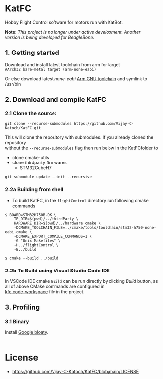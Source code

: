 # KatFC
Hobby Flight Control software for motors run with KatBot.     

**Note**: *This project is no longer under active development. Another*      
*version is being developed for BeagleBone.*     

## 1. Getting started
Download and install latest toolchain from arm for target    
`AArch32 bare-metal target (arm-none-eabi)`     
     
Or else download latest *none-eabi* [Arm GNU toolchain](https://developer.arm.com/downloads/-/arm-gnu-toolchain-downloads) and symlink to /usr/bin     
     
## 2. Download and compile KatFC     
### 2.1 Clone the source:     
     
`git clone --recurse-submodules https://github.com/Vijay-C-Katoch/KatFC.git`
     
This will clone the repository with submodules. If you already cloned the repository      
without the `--recurse-submodules` flag then run below in the KatFCfolder to
     
- clone cmake-utils
- clone thirdparty firmwares
  -  STM32CubeH7
     
`git submodule update --init --recursive`

### 2.2a Building from shell 
- To build KatFC, in the `flightControl` directory run following cmake commands      
     
```
$ BOARD=STM32H750B-DK \
    TP_DIR=$(pwd)/../thirdParty \
    HARDWARE_DIR=$(pwd)/../hardware cmake \
    -DCMAKE_TOOLCHAIN_FILE=../cmake/tools/toolchain/stm32-h750-none-eabi.cmake \
    -DCMAKE_EXPORT_COMPILE_COMMANDS=1 \
    -G "Unix Makefiles" \
    -H../flightControl \
    -B../build 

$ cmake --build ../build
```     
     
### 2.2b To Build using Visual Studio Code IDE        
        
In VSCode IDE cmake `Build` can be run directly by clicking *Build* button,  as all of above CMake commands are configured in      
[kfc.code-workspace](https://github.com/Vijay-C-Katoch/KatFC/blob/77ef2fd65d1f2fab7a1d8dbd2e31a89a3ecd6b1c/kfc.code-workspace#L19) file in the project.     

## 3. Profiling

### 3.1 Binary
Install [Google bloaty](https://github.com/google/bloaty).
<br>
<br>    
  
# License
* https://github.com/Vijay-C-Katoch/KatFC/blob/main/LICENSE
